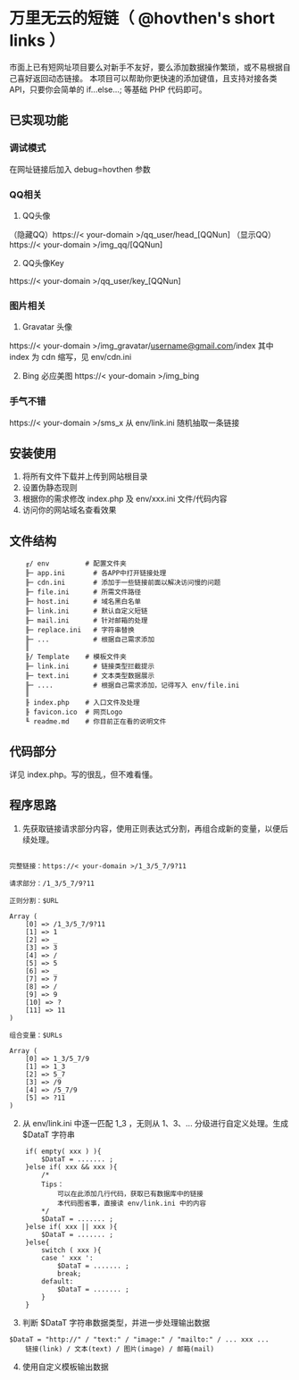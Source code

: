 
# 万里无云的短链（ @hovthen's short links ）

市面上已有短网址项目要么对新手不友好，要么添加数据操作繁琐，或不易根据自己喜好返回动态链接。
本项目可以帮助你更快速的添加键值，且支持对接各类API，只要你会简单的 if...else...; 等基础 PHP 代码即可。

## 已实现功能

### 调试模式

在网址链接后加入 debug=hovthen 参数

### QQ相关

1. QQ头像

（隐藏QQ）https://< your-domain >/qq_user/head_[QQNun]
（显示QQ）https://< your-domain >/img_qq/[QQNun]
    
2. QQ头像Key
    
https://< your-domain >/qq_user/key_[QQNun]
    
### 图片相关
    
1. Gravatar 头像

https://< your-domain >/img_gravatar/username@gmail.com/index
其中 index 为 cdn 缩写，见 env/cdn.ini 

2. Bing 必应美图
https://< your-domain >/img_bing

### 手气不错
    
https://< your-domain >/sms_x
从 env/link.ini 随机抽取一条链接

## 安装使用

1. 将所有文件下载并上传到网站根目录
2. 设置伪静态现则
3. 根据你的需求修改 index.php 及 env/xxx.ini 文件/代码内容
4. 访问你的网站域名查看效果

## 文件结构

```file
    ╓/ env         # 配置文件夹
    ╟─ app.ini       # 各APP中打开链接处理
    ╟─ cdn.ini       # 添加于一些链接前面以解决访问慢的问题
    ╟─ file.ini      # 所需文件路径
    ╟─ host.ini      # 域名黑白名单
    ╟─ link.ini      # 默认自定义短链
    ╟─ mail.ini      # 针对邮箱的处理
    ╟─ replace.ini   # 字符串替换
    ╟─ ...           # 根据自己需求添加
    ║
    ╟/ Template    # 模板文件夹
    ╟─ link.ini      # 链接类型拦截提示
    ╟─ text.ini      # 文本类型数据展示
    ╟─ ....          # 根据自己需求添加，记得写入 env/file.ini
    ║
    ╟ index.php    # 入口文件及处理
    ╟ favicon.ico  # 网页Logo
    ╙ readme.md    # 你目前正在看的说明文件
```
## 代码部分

详见 index.php。写的很乱，但不难看懂。

## 程序思路

1. 先获取链接请求部分内容，使用正则表达式分割，再组合成新的变量，以便后续处理。

```url

完整链接：https://< your-domain >/1_3/5_7/9?11

请求部分：/1_3/5_7/9?11

正则分割：$URL

Array ( 
    [0] => /1_3/5_7/9?11 
    [1] => 1 
    [2] => _ 
    [3] => 3 
    [4] => / 
    [5] => 5 
    [6] => _ 
    [7] => 7 
    [8] => / 
    [9] => 9 
    [10] => ? 
    [11] => 11 
)

组合变量：$URLs

Array ( 
    [0] => 1_3/5_7/9
    [1] => 1_3 
    [2] => 5_7 
    [3] => /9 
    [4] => /5_7/9
    [5] => ?11 
)

```

2. 从 env/link.ini 中逐一匹配 1_3 ，无则从 1、3、... 分级进行自定义处理。生成 $DataT 字符串

```deal
    if( empty( xxx ) ){
        $DataT = ....... ;
    }else if( xxx && xxx ){
        /*
        Tips：
            可以在此添加几行代码，获取已有数据库中的链接
            本代码图省事，直接读 env/link.ini 中的内容
        */
        $DataT = ....... ;
    }else if( xxx || xxx ){
        $DataT = ....... ;
    }else{
        switch ( xxx ){
        case ' xxx ':
            $DataT = ....... ;
            break;
        default:
            $DataT = ....... ;
        }
    }
```

3. 判断 $DataT 字符串数据类型，并进一步处理输出数据

```type
$DataT = "http://" / "text:" / "image:" / "mailto:" / ... xxx ... 
    链接(link) / 文本(text) / 图片(image) / 邮箱(mail)
```

4. 使用自定义模板输出数据

